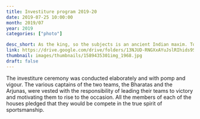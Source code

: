 ```yaml
---
title: Investiture program 2019-20
date: 2019-07-25 10:00:00
month: 2019/07
year: 2019
categories: ["photo"]

desc_short: As the king, so the subjects is an ancient Indian maxim. To carve leaders who can create, build & co-ordinate a team is the essence of the Investiture ceremony.
link: https://drive.google.com/drive/folders/13NJUD-RNGXxAYuJslRIhids9ShHR4L54
thumbnail: images/thumbnails/1589435301img_1968.jpg
draft: false
---
```


The investiture ceremony was conducted elaborately and with pomp and vigour. The various captains of the two teams, the Bharatas and the Arjunas, were vested with the responsibility of leading their teams to victory and motivating them to rise to the occasion. All the members of each of the houses pledged that they would be compete in the true spirit of sportsmanship.